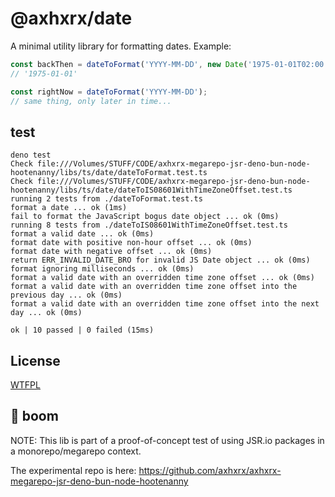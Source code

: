 # @axhxrx/date

A minimal utility library for formatting dates. Example:

```ts 
const backThen = dateToFormat('YYYY-MM-DD', new Date('1975-01-01T02:00:00Z'));
// '1975-01-01'

const rightNow = dateToFormat('YYYY-MM-DD');
// same thing, only later in time...
```

## test

```test
deno test
Check file:///Volumes/STUFF/CODE/axhxrx-megarepo-jsr-deno-bun-node-hootenanny/libs/ts/date/dateToFormat.test.ts
Check file:///Volumes/STUFF/CODE/axhxrx-megarepo-jsr-deno-bun-node-hootenanny/libs/ts/date/dateToIS08601WithTimeZoneOffset.test.ts
running 2 tests from ./dateToFormat.test.ts
format a date ... ok (1ms)
fail to format the JavaScript bogus date object ... ok (0ms)
running 8 tests from ./dateToIS08601WithTimeZoneOffset.test.ts
format a valid date ... ok (0ms)
format date with positive non-hour offset ... ok (0ms)
format date with negative offset ... ok (0ms)
return ERR_INVALID_DATE_BRO for invalid JS Date object ... ok (0ms)
format ignoring milliseconds ... ok (0ms)
format a valid date with an overridden time zone offset ... ok (0ms)
format a valid date with an overridden time zone offset into the previous day ... ok (0ms)
format a valid date with an overridden time zone offset into the next day ... ok (0ms)

ok | 10 passed | 0 failed (15ms)
```

## License

[WTFPL](http://www.wtfpl.net/txt/copying/)

## 🧨 boom

NOTE: This lib is part of a proof-of-concept test of using JSR.io packages in a monorepo/megarepo context.

The experimental repo is here: <https://github.com/axhxrx/axhxrx-megarepo-jsr-deno-bun-node-hootenanny>
